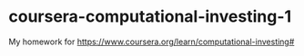 # coursera-computational-investing-1
My homework for https://www.coursera.org/learn/computational-investing#
